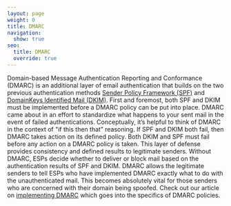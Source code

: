 ```yaml
---
layout: page
weight: 0
title: DMARC
navigation:
  show: true
seo:
  title: DMARC 
  override: true
---
```

Domain-based Message Authentication Reporting and Conformance (DMARC) is an additional layer of email authentication that builds on the two previous authentication methods [Sender Policy Framework (SPF)]({{root_url}}/Glossary/spf.html) and [DomainKeys Identified Mail (DKIM)]({{root_url}}/Glossary/dkim.html). First and foremost, both SPF and DKIM must be implemented before a DMARC policy can be put into place.
DMARC came about in an effort to standardize what happens to your sent mail in the event of failed authentications. Conceptually, it’s helpful to think of DMARC in the context of "if this then that” reasoning. If SPF and DKIM both fail, then DMARC takes action on its defined policy. Both DKIM and SPF must fail before any action on a DMARC policy is taken. This layer of defense provides consistency and defined results to legitimate senders. 
Without DMARC, ESPs decide whether to deliver or block mail based on the authentication results of SPF and DKIM. DMARC allows the legitimate senders to tell ESPs who have implemented DMARC exactly what to do with the unauthenticated mail.  This becomes absolutely vital for those senders who are concerned with their domain being spoofed. Check out our article on [implementing DMARC](https://support.sendgrid.com/hc/en-us/articles/200182958) which goes into the specifics of DMARC policies.
